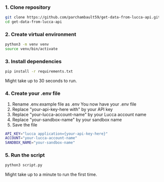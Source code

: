 ### 1. Clone repository

```bash
git clone https://github.com/parchambault59/get-data-from-lucca-api.git
cd get-data-from-lucca-api
```

### 2. Create virtual environment

```bash
python3 -m venv venv
source venv/bin/activate
```

### 3. Install dependencies

```bash
pip install -r requirements.txt
```
Might take up to 30 seconds to run.

### 4. Create your .env file

1. Rename .env.example file as .env
   You now have your .env file
3. Replace "your-api-key-here with" by your API key
4. Replace "your-lucca-account-name" by your Lucca account name
5. Replace "your-sandbox-name" by your sandbox name
6. Save the file

```bash
API_KEY="lucca application={your-api-key-here}"
ACCOUNT="your-lucca-account-name"
SANDBOX_NAME="your-sandbox-name"
```

### 5. Run the script

```bash 
python3 script.py 
```
Might take up to a minute to run the first time.



